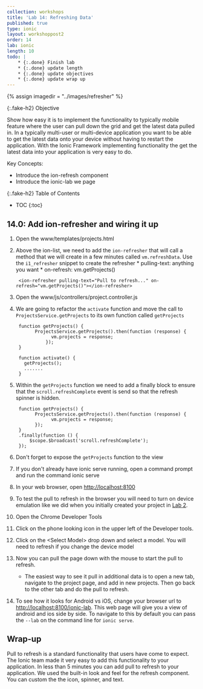 ```yaml
---
collection: workshops
title: 'Lab 14: Refreshing Data'
published: true
type: ionic
layout: workshoppost2
order: 14
lab: ionic
length: 10
todo: |
    * {:.done} Finish lab
    * {:.done} update length
    * {:.done} update objectives
    * {:.done} update wrap up
---
```


{% assign imagedir = "../images/refresher"  %}

{:.fake-h2}
Objective

Show how easy it is to implement the functionality to typically mobile feature where the user can pull down the grid and get the latest data pulled in.  In a typically multi-user or multi-device application you want to be able to get the latest data onto your device without having to restart the application.  With the Ionic Framework implementing functionality the get the latest data into your application is very easy to do.

Key Concepts:

* Introduce the ion-refresh component
* Introduce the ionic-lab we page

{:.fake-h2}
Table of Contents

* TOC
{:toc}

## 14.0: Add ion-refresher and wiring it up


1. Open the www/templates/projects.html
1. Above the ion-list, we need to add the `ion-refresher` that will call a method that we will create in a few minutes called `vm.refreshData`.  Use the `i1_refresher` snippet to create the refresher
        * pulling-text: anything you want
        * on-refresh: vm.getProjects()

        <ion-refresher pulling-text="Pull to refresh..." on-refresh="vm.getProjects()"></ion-refresher>

1. Open the www/js/controllers/project.controller.js
1. We are going to refactor the `activate` function and move the call to `ProjectsService.getProjects` to its own function called `getProjects`

        function getProjects() {
              ProjectsService.getProjects().then(function (response) {
                    vm.projects = response;
                  });
        }

        function activate() {
          getProjects();
          .......
        }

1. Within the `getProjects` function we need to add a finally block to ensure that the `scroll.refreshComplete` event is send so that the refresh spinner is hidden.

        function getProjects() {
              ProjectsService.getProjects().then(function (response) {
                    vm.projects = response;
              });
        }
        .finally(function () {
            $scope.$broadcast('scroll.refreshComplete');
        });

1. Don't forget to expose the `getProjects` function to the view


1. If you don't already have ionic serve running, open a command prompt and run the command ionic serve
1. In your web browser, open [http://localhost:8100](http://localhost:8100)
1. To test the pull to refresh in the browser you will need to turn on device emulation like we did when you initially created your project in [Lab 2]("02-creating-your-first/).
1. Open the Chrome Developer Tools
1. Click on the phone looking icon in the upper left of the Developer tools.
1. Click on the &lt;Select Model&gt; drop down and select a model.  You will need to refresh if you change the device model
1. Now you can pull the page down with the mouse to start the pull to refresh.
    * The easiest way to see it pull in additional data is to open a new tab, navigate to the project page, and add in new projects.  Then go back to the other tab and do the pull to refresh.
1. To see how it looks for Android vs iOS, change your browser url to [http://localhost:8100/ionic-lab](http://localhost:8100/ionic-lab).  This web page will give you a view of android and ios side by side.  To navigate to this by default you can pass the `--lab` on the command line for `ionic serve`.

## Wrap-up

Pull to refresh is a standard functionality that users have come to expect.  The Ionic team made it very easy to add this functionality to your application.  In less than 5 minutes you can add pull to refresh to your application.  We used the built-in look and feel for the refresh component.  You can custom the the icon, spinner, and text.
